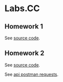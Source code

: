 # Labs.CC

## Homework 1

See [source code](https://github.com/iulianPeiu6/Labs.CC/tree/master/Homework1).

## Homework 2

See [source code](https://github.com/iulianPeiu6/Labs.CC/tree/master/Homework2).

See [api postman requests](https://github.com/iulianPeiu6/Labs.CC/blob/master/Homework2/Tests/UScheduler.PostmanTests/UScheduler.postman_collection.json).

